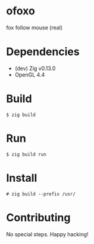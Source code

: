 # ofoxo
fox follow mouse (real)

# Dependencies
- (dev) Zig v0.13.0
- OpenGL 4.4

# Build
`$ zig build`

# Run
`$ zig build run`

# Install
`# zig build --prefix /usr/`

# Contributing
No special steps. Happy hacking!
